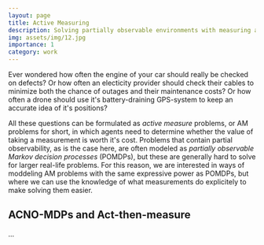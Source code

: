 ```yaml
---
layout: page
title: Active Measuring
description: Solving partially observable environments with measuring actions
img: assets/img/12.jpg
importance: 1
category: work
---
```


Ever wondered how often the engine of your car should really be checked on defects?
Or how often an electicity provider should check their cables to minimize both the chance of outages and their maintenance costs?
Or how often a drone should use it's battery-draining GPS-system to keep an accurate idea of it's positions?

All these questions can be formulated as *active measure* problems, or AM problems for short, in which agents need to determine whether the value of taking a measurement is worth it's cost.
Problems that contain partial observability, as is the case here, are often modeled as *partially observable Markov decision processes* (POMDPs), but these are generally hard to solve for larger real-life problems.
For this reason, we are interested in ways of moddeling AM problems with the same expressive power as POMDPs, but where we can use the knowledge of what measurements do explicitely to make solving them easier. 

## ACNO-MDPs and Act-then-measure

...
